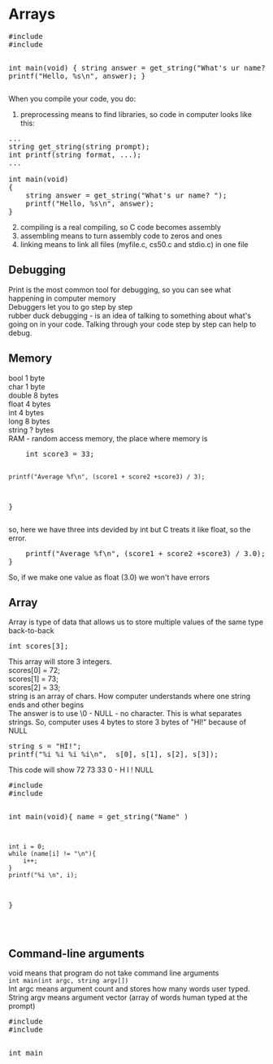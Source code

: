 <h1>Arrays</h1>
<pre>
#include <stdio.h>
#include <cs50.h>

int main(void)
{
	string answer = get_string("What's ur name? ");
	printf("Hello, %s\n", answer);
}
</pre>
When you compile your code, you do:<br>
1) preprocessing means to find libraries, so code in computer looks like this:<br>
<pre>
...
string get_string(string prompt);
int printf(string format, ...);
...

int main(void)
{
	string answer = get_string("What's ur name? ");
	printf("Hello, %s\n", answer);
}
</pre>
2) compiling is a real compiling, so C code becomes assembly<br>
3) assembling means to turn assembly code to zeros and ones<br>
4) linking means to link all files (myfile.c, cs50.c and stdio.c) in one file <br>

<h2>Debugging</h2>
Print is the most common tool for debugging, so you can see what happening in computer memory <br>
Debuggers let you to go step by step <br>
rubber duck debugging - is an idea of talking to something about what's going on in your code. Talking through your code step by step can help to debug. <br>

<h2>Memory</h2>
bool 1 byte <br>
char 1 byte<br >
double 8 bytes <br>
float 4 bytes <br>
int 4 bytes <br>
long 8 bytes <br>
string ? bytes <br>
RAM - random access memory, the place where memory is<br>
<pre>
    int score3 = 33;
    
    printf("Average %f\n", (score1 + score2 +score3) / 3);
}
</pre>
so, here we have three ints devided by int but C treats it like float, so the error. 
<br>
<pre>
    printf("Average %f\n", (score1 + score2 +score3) / 3.0);
}
</pre>
So, if we make one value as float (3.0) we won't have errors <br>

<h2>Array</h2>
Array is type of data that allows us to store multiple values of the same type back-to-back <br>
<pre>
int scores[3];
</pre>
This array will store 3 integers. <br>
scores[0] = 72; <br>
scores[1] = 73; <br>
scores[2] = 33; <br>
</pre>
string is an array of chars. How computer understands where one string ends and other begins<br>
The answer is to use \0 - NULL - no character. This is what separates strings. So, computer uses 4 bytes to store 3 bytes of "HI!" because of NULL<br>
<pre>
string s = "HI!";
printf("%i %i %i %i\n",  s[0], s[1], s[2], s[3]);
</pre>
This code will show 72 73 33 0 - H I ! NULL <br>
<pre>
#include <stdio.h>
#include <cs50.h>

int main(void){
	name = get_string("Name" )
	
	int i = 0;
	while (name[i] != "\n"){
		i++;
	}
	printf("%i \n", i);
}
</pre>
<br>
<h2>Command-line arguments</h2>
void means that program do not take command line arguments<br>
<code>int main(int argc, string argv[])</code> <br> 
Int argc means argument count and stores how many words user typed. String  argv means argument vector (array of words human typed at the prompt)<br>
<pre>
#include <cs50.h>
#include <stdio.h>

int main 